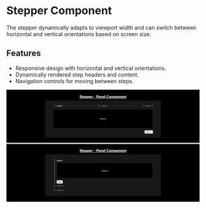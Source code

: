# Stepper Component

The stepper dynamically adapts to viewport width and can switch between horizontal and vertical orientations based on screen size.

## Features

- Responsive design with horizontal and vertical orientations.
- Dynamically rendered step headers and content.
- Navigation controls for moving between steps.

![stepper](media/horizontal.png)
![stepper](media/vertical.png)
